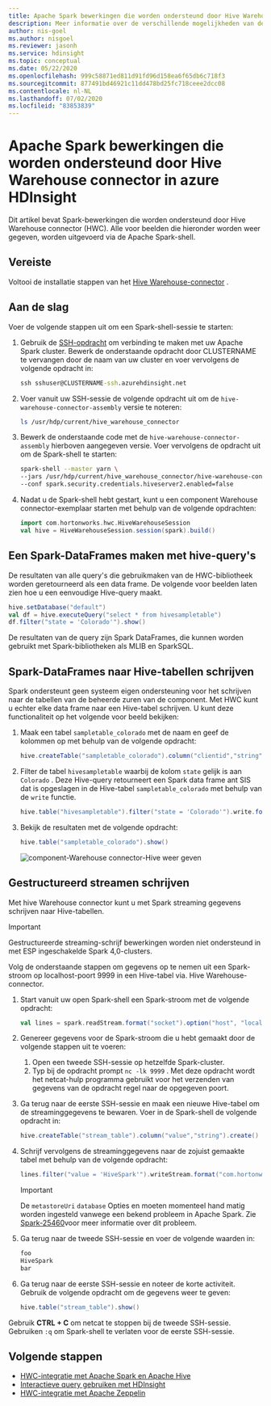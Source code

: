 ```yaml
---
title: Apache Spark bewerkingen die worden ondersteund door Hive Warehouse connector in azure HDInsight
description: Meer informatie over de verschillende mogelijkheden van de component Warehouse connector op Azure HDInsight.
author: nis-goel
ms.author: nisgoel
ms.reviewer: jasonh
ms.service: hdinsight
ms.topic: conceptual
ms.date: 05/22/2020
ms.openlocfilehash: 999c58871ed811d91fd96d158ea6f65db6c718f3
ms.sourcegitcommit: 877491bd46921c11dd478bd25fc718ceee2dcc08
ms.contentlocale: nl-NL
ms.lasthandoff: 07/02/2020
ms.locfileid: "83853839"
---
```

# <a name="apache-spark-operations-supported-by-hive-warehouse-connector-in-azure-hdinsight"></a>Apache Spark bewerkingen die worden ondersteund door Hive Warehouse connector in azure HDInsight

Dit artikel bevat Spark-bewerkingen die worden ondersteund door Hive Warehouse connector (HWC). Alle voor beelden die hieronder worden weer gegeven, worden uitgevoerd via de Apache Spark-shell.

## <a name="prerequisite"></a>Vereiste

Voltooi de installatie stappen van het [Hive Warehouse-connector](./apache-hive-warehouse-connector.md#hive-warehouse-connector-setup) .

## <a name="getting-started"></a>Aan de slag

Voer de volgende stappen uit om een Spark-shell-sessie te starten:

1. Gebruik de [SSH-opdracht](../hdinsight-hadoop-linux-use-ssh-unix.md) om verbinding te maken met uw Apache Spark cluster. Bewerk de onderstaande opdracht door CLUSTERNAME te vervangen door de naam van uw cluster en voer vervolgens de volgende opdracht in:

    ```cmd
    ssh sshuser@CLUSTERNAME-ssh.azurehdinsight.net
    ```

1. Voer vanuit uw SSH-sessie de volgende opdracht uit om de `hive-warehouse-connector-assembly` versie te noteren:

    ```bash
    ls /usr/hdp/current/hive_warehouse_connector
    ```

1. Bewerk de onderstaande code met de `hive-warehouse-connector-assembly` hierboven aangegeven versie. Voer vervolgens de opdracht uit om de Spark-shell te starten:

    ```bash
    spark-shell --master yarn \
    --jars /usr/hdp/current/hive_warehouse_connector/hive-warehouse-connector-assembly-<STACK_VERSION>.jar \
    --conf spark.security.credentials.hiveserver2.enabled=false
    ```

1. Nadat u de Spark-shell hebt gestart, kunt u een component Warehouse connector-exemplaar starten met behulp van de volgende opdrachten:

    ```scala
    import com.hortonworks.hwc.HiveWarehouseSession
    val hive = HiveWarehouseSession.session(spark).build()
    ```

## <a name="creating-spark-dataframes-using-hive-queries"></a>Een Spark-DataFrames maken met hive-query's

De resultaten van alle query's die gebruikmaken van de HWC-bibliotheek worden geretourneerd als een data frame. De volgende voor beelden laten zien hoe u een eenvoudige Hive-query maakt.

```scala
hive.setDatabase("default")
val df = hive.executeQuery("select * from hivesampletable")
df.filter("state = 'Colorado'").show()
```

De resultaten van de query zijn Spark DataFrames, die kunnen worden gebruikt met Spark-bibliotheken als MLIB en SparkSQL.

## <a name="writing-out-spark-dataframes-to-hive-tables"></a>Spark-DataFrames naar Hive-tabellen schrijven

Spark ondersteunt geen systeem eigen ondersteuning voor het schrijven naar de tabellen van de beheerde zuren van de component. Met HWC kunt u echter elke data frame naar een Hive-tabel schrijven. U kunt deze functionaliteit op het volgende voor beeld bekijken:

1. Maak een tabel `sampletable_colorado` met de naam en geef de kolommen op met behulp van de volgende opdracht:

    ```scala
    hive.createTable("sampletable_colorado").column("clientid","string").column("querytime","string").column("market","string").column("deviceplatform","string").column("devicemake","string").column("devicemodel","string").column("state","string").column("country","string").column("querydwelltime","double").column("sessionid","bigint").column("sessionpagevieworder","bigint").create()
    ```

1. Filter de tabel `hivesampletable` waarbij de kolom `state` gelijk is aan `Colorado` . Deze Hive-query retourneert een Spark data frame ant SIS dat is opgeslagen in de Hive-tabel `sampletable_colorado` met behulp van de `write` functie.

    ```scala
    hive.table("hivesampletable").filter("state = 'Colorado'").write.format("com.hortonworks.spark.sql.hive.llap.HiveWarehouseConnector").mode("append").option("table","sampletable_colorado").save()
    ```

1. Bekijk de resultaten met de volgende opdracht:

    ```scala
    hive.table("sampletable_colorado").show()
    ```
    
    ![component-Warehouse connector-Hive weer geven](./media/apache-hive-warehouse-connector/hive-warehouse-connector-show-hive-table.png)


## <a name="structured-streaming-writes"></a>Gestructureerd streamen schrijven

Met hive Warehouse connector kunt u met Spark streaming gegevens schrijven naar Hive-tabellen.

> [!IMPORTANT]
> Gestructureerde streaming-schrijf bewerkingen worden niet ondersteund in met ESP ingeschakelde Spark 4,0-clusters.

Volg de onderstaande stappen om gegevens op te nemen uit een Spark-stroom op localhost-poort 9999 in een Hive-tabel via. Hive Warehouse-connector.

1. Start vanuit uw open Spark-shell een Spark-stroom met de volgende opdracht:

    ```scala
    val lines = spark.readStream.format("socket").option("host", "localhost").option("port",9999).load()
    ```

1. Genereer gegevens voor de Spark-stroom die u hebt gemaakt door de volgende stappen uit te voeren:
    1. Open een tweede SSH-sessie op hetzelfde Spark-cluster.
    1. Typ bij de opdracht prompt `nc -lk 9999` . Met deze opdracht wordt het netcat-hulp programma gebruikt voor het verzenden van gegevens van de opdracht regel naar de opgegeven poort.

1. Ga terug naar de eerste SSH-sessie en maak een nieuwe Hive-tabel om de streaminggegevens te bewaren. Voer in de Spark-shell de volgende opdracht in:

    ```scala
    hive.createTable("stream_table").column("value","string").create()
    ```

1. Schrijf vervolgens de streaminggegevens naar de zojuist gemaakte tabel met behulp van de volgende opdracht:

    ```scala
    lines.filter("value = 'HiveSpark'").writeStream.format("com.hortonworks.spark.sql.hive.llap.streaming.HiveStreamingDataSource").option("database", "default").option("table","stream_table").option("metastoreUri",spark.conf.get("spark.datasource.hive.warehouse.metastoreUri")).option("checkpointLocation","/tmp/checkpoint1").start()
    ```

    >[!Important]
    > De `metastoreUri` `database` Opties en moeten momenteel hand matig worden ingesteld vanwege een bekend probleem in Apache Spark. Zie [Spark-25460](https://issues.apache.org/jira/browse/SPARK-25460)voor meer informatie over dit probleem.

1. Ga terug naar de tweede SSH-sessie en voer de volgende waarden in:

    ```bash
    foo
    HiveSpark
    bar
    ```

1. Ga terug naar de eerste SSH-sessie en noteer de korte activiteit. Gebruik de volgende opdracht om de gegevens weer te geven:

    ```scala
    hive.table("stream_table").show()
    ```

Gebruik **CTRL + C** om netcat te stoppen bij de tweede SSH-sessie. Gebruiken `:q` om Spark-shell te verlaten voor de eerste SSH-sessie.

## <a name="next-steps"></a>Volgende stappen

* [HWC-integratie met Apache Spark en Apache Hive](./apache-hive-warehouse-connector.md)
* [Interactieve query gebruiken met HDInsight](./apache-interactive-query-get-started.md)
* [HWC-integratie met Apache Zeppelin](./apache-hive-warehouse-connector-zeppelin.md)